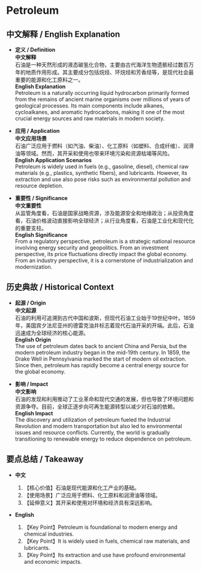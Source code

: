 # Petroleum

## 中文解释 / English Explanation

* **定义 / Definition**  
  **中文解释**  
  石油是一种天然形成的液态碳氢化合物，主要由古代海洋生物遗骸经过数百万年的地质作用形成。其主要成分包括烷烃、环烷烃和芳香烃等，是现代社会最重要的能源和化工原料之一。  
  **English Explanation**  
  Petroleum is a naturally occurring liquid hydrocarbon primarily formed from the remains of ancient marine organisms over millions of years of geological processes. Its main components include alkanes, cycloalkanes, and aromatic hydrocarbons, making it one of the most crucial energy sources and raw materials in modern society.

* **应用 / Application**  
  **中文应用场景**  
  石油广泛应用于燃料（如汽油、柴油）、化工原料（如塑料、合成纤维）、润滑油等领域。然而，其开采和使用也带来环境污染和资源枯竭等风险。  
  **English Application Scenarios**  
  Petroleum is widely used in fuels (e.g., gasoline, diesel), chemical raw materials (e.g., plastics, synthetic fibers), and lubricants. However, its extraction and use also pose risks such as environmental pollution and resource depletion.

* **重要性 / Significance**  
  **中文重要性**  
  从监管角度看，石油是国家战略资源，涉及能源安全和地缘政治；从投资角度看，石油价格波动直接影响全球经济；从行业角度看，石油是工业化和现代化的重要支柱。  
  **English Significance**  
  From a regulatory perspective, petroleum is a strategic national resource involving energy security and geopolitics. From an investment perspective, its price fluctuations directly impact the global economy. From an industry perspective, it is a cornerstone of industrialization and modernization.

## 历史典故 / Historical Context

* **起源 / Origin**  
  **中文起源**  
  石油的利用可追溯到古代中国和波斯，但现代石油工业始于19世纪中叶。1859年，美国宾夕法尼亚州的德雷克油井标志着现代石油开采的开端。此后，石油迅速成为全球经济的核心能源。  
  **English Origin**  
  The use of petroleum dates back to ancient China and Persia, but the modern petroleum industry began in the mid-19th century. In 1859, the Drake Well in Pennsylvania marked the start of modern oil extraction. Since then, petroleum has rapidly become a central energy source for the global economy.

* **影响 / Impact**  
  **中文影响**  
  石油的发现和利用推动了工业革命和现代交通的发展，但也导致了环境问题和资源争夺。目前，全球正逐步向可再生能源转型以减少对石油的依赖。  
  **English Impact**  
  The discovery and utilization of petroleum fueled the Industrial Revolution and modern transportation but also led to environmental issues and resource conflicts. Currently, the world is gradually transitioning to renewable energy to reduce dependence on petroleum.

## 要点总结 / Takeaway

* **中文**
  1. 【核心价值】石油是现代能源和化工产业的基础。
  2. 【使用场景】广泛应用于燃料、化工原料和润滑油等领域。
  3. 【延伸意义】其开采和使用对环境和经济具有深远影响。

* **English**
  1. 【Key Point】Petroleum is foundational to modern energy and chemical industries.
  2. 【Key Point】It is widely used in fuels, chemical raw materials, and lubricants.
  3. 【Key Point】Its extraction and use have profound environmental and economic impacts.